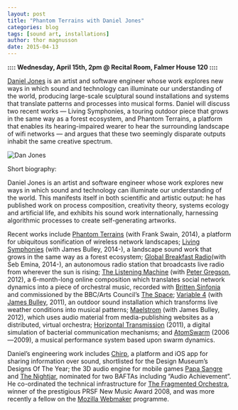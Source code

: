 ```yaml
---
layout: post
title: "Phantom Terrains with Daniel Jones"
categories: blog
tags: [sound art, installations]
author: thor magnusson
date: 2015-04-13
---
```


**:::: Wednesday, April 15th, 2pm @ Recital Room, Falmer House 120 ::::**

[Daniel Jones](http://www.erase.net/) is an artist and software engineer whose work explores new ways in which sound and technology can illuminate our understanding of the world, producing large-scale sculptural sound installations and systems that translate patterns and processes into musical forms. Daniel will discuss two recent works — Living Symphonies, a touring outdoor piece that grows in the same way as a forest ecosystem, and Phantom Terrains, a platform that enables its hearing-impaired wearer to hear the surrounding landscape of wifi networks — and argues that these  two  seemingly disparate outputs inhabit the same creative spectrum.

![Dan Jones]( {{site.url}}/img/dan_jones.png)

Short biography:

Daniel Jones is an artist and software engineer whose work explores new ways in which sound and technology can illuminate our understanding of the world. This manifests itself in both scientific and artistic output: he has published work on process composition, creativity theory, systems ecology and artificial life, and exhibits his sound work internationally, harnessing algorithmic processes to create self-generating artworks.

Recent works include [Phantom Terrains](http://phantomterrains.com/) (with Frank Swain, 2014), a platform for ubiquitous sonification of wireless network landscapes; [Living Symphonies](http://www.livingsymphonies.com/) (with James Bulley, 2014-), a landscape sound work that grows in the same way as a forest ecosystem; [Global Breakfast Radio](http://globalbreakfastradio.com/)(with Seb Emina, 2014-), an autonomous radio station that broadcasts live radio from wherever the sun is rising; [The Listening Machine](http://www.thelisteningmachine.org/) (with [Peter Gregson](http://petergregson.co.uk/), 2012), a 6-month-long online composition which translates social network dynamics into a piece of orchestral music, recorded with [Britten Sinfonia](http://www.brittensinfonia.com/) and commissioned by the BBC/Arts Council’s [The Space](http://www.thespace.org/); [Variable 4](http://erase.net/projects/variable4/) (with [James Bulley](http://www.jamesjbulley.com/), 2011), an outdoor sound installation which transforms live weather conditions into musical patterns; [Maelstrom](http://erase.net/projects/maelstrom/) (with James Bulley, 2012), which uses audio material from media-publishing websites as a distributed, virtual orchestra; [Horizontal Transmission](http://erase.net/projects/horizontal-transmission/) (2011), a digital simulation of bacterial communication mechanisms; and [AtomSwarm](http://erase.net/projects/atomswarm/) (2006—2009), a musical performance system based upon swarm dynamics.

Daniel’s engineering work includes [Chirp](http://chirp.io/), a platform and iOS app for sharing information over sound, shortlisted for the Design Museum’s Designs Of The Year; the 3D audio engine for mobile games [Papa Sangre](http://www.papasangre.com/) and [The Nightjar](https://itunes.apple.com/gb/app/the-nightjar/id431598741?mt=8), nominated for two BAFTAs including “Audio Achievement”. He co-ordinated the technical infrastructure for [The Fragmented Orchestra](http://www.thefragmentedorchestra.com/), winner of the prestigious PRSF New Music Award 2008, and was more recently a fellow on the [Mozilla Webmaker](http://www.erase.net/weblog/2013-12/the-markup-melodium) programme.